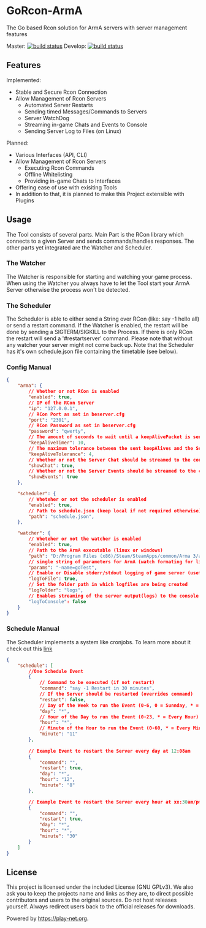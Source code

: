 # GoRcon-ArmA
The Go based Rcon solution for ArmA servers with server management features

Master: [![build status](https://git.play-net.org/playnet-public/gorcon-arma/badges/master/build.svg)](https://git.play-net.org/playnet-public/gorcon-arma/commits/master)
Develop: [![build status](https://git.play-net.org/playnet-public/gorcon-arma/badges/develop/build.svg)](https://git.play-net.org/playnet-public/gorcon-arma/commits/develop)


## Features

Implemented:
* Stable and Secure Rcon Connection
* Allow Management of Rcon Servers
	* Automated Server Restarts
	* Sending timed Messages/Commands to Servers
	* Server WatchDog
	* Streaming in-game Chats and Events to Console
	* Sending Server Log to Files (on Linux)
  
Planned: 
* Various Interfaces (API, CLI)
* Allow Management of Rcon Servers
  * Executing Rcon Commands
  * Offline Whitelisting
  * Providing in-game Chats to Interfaces
* Offering ease of use with exisiting Tools
* In addition to that, it is planned to make this Project extensible with Plugins

## Usage

The Tool consists of several parts.
Main Part is the RCon library which connects to a given Server and sends commands/handles responses.
The other parts yet integrated are the Watcher and Scheduler.

### The Watcher
The Watcher is responsible for starting and watching your game process. When using the Watcher you always have to let the Tool start your ArmA Server otherwise the process won't be detected.

### The Scheduler
The Scheduler is able to either send a String over RCon (like: say -1 hello all) or send a restart command. If the Watcher is enabled, the restart will be done by sending a SIGTERM/SIGKILL to the Process. If there is only RCon the restart will send a '#restartserver' command. Please note that without any watcher your server might not come back up.
Note that the Scheduler has it's own schedule.json file containing the timetable (see below).


### Config Manual
```json
{
    "arma": {
        // Whether or not RCon is enabled
        "enabled": true,
        // IP of the RCon Server
        "ip": "127.0.0.1",
        // RCon Port as set in beserver.cfg
        "port": "2301", 
        // RCon Password as set in beserver.cfg
        "password": "qwerty", 
        // The amount of seconds to wait until a keepAlivePacket is send to RCon (BattlEye Specification is min. 45sec)
        "keepAliveTimer": 10, 
        // The maximum tolerance between the sent keepAlives and the Servers response (higher means slower detection of disconnect, lower might cause unrequired reconnects)
        "keepAliveTolerance": 4,
        // Whether or not the Server Chat should be streamed to the console/stdout
        "showChat": true,
        // Whether or not the Server Events should be streamed to the console/stdout
        "showEvents": true
    },

    "scheduler": {
        // Wheteher or not the scheduler is enabled
        "enabled": true,
        // Path to schedule.json (keep local if not required otherwise)
        "path": "schedule.json",
    },

    "watcher": {
        // Wheteher or not the watcher is enabled
        "enabled": true,
        // Path to the ArmA executable (linux or windows)
        "path": "D:/Program Files (x86)/Steam/SteamApps/common/Arma 3/arma3server.exe", 
        // single string of parameters for ArmA (watch formating for linux)
        "params": "-name=goTest",
        // Enable or Disable stderr/stdout logging of game server (useful on linux systems)
        "logToFile": true,
        // Set the folder path in which logfiles are being created
        "logFolder": "logs",
        // Enables streaming of the server output(logs) to the console (warning: might be very verbose)
        "logToConsole": false
    }
}
```

### Schedule Manual
The Scheduler implements a system like cronjobs. To learn more about it check out this [link](https://crontab.guru)
```json
{
    "schedule": [
        //One Schedule Event
        {
            // Command to be executed (if not restart)
            "command": "say -1 Restart in 30 minutes",
            // If the Server should be restarted (overrides command)
            "restart": false,
            // Day of the Week to run the Event (0-6, 0 = Sunnday, * = Every Day)
            "day": "*",
            // Hour of the Day to run the Event (0-23, * = Every Hour)
            "hour": "*",
            // Minute of the Hour to run the Event (0-60, * = Every Minute)
            "minute": "11"
        },
        
        // Example Event to restart the Server every day at 12:08am
        {
            "command": "",
            "restart": true,
            "day": "*",
            "hour": "12",
            "minute": "8"
        },

        // Example Event to restart the Server every hour at xx:30am/pm
        {
            "command": "",
            "restart": true,
            "day": "*",
            "hour": "*",
            "minute": "30"
        }
    ]
}
```

## License
This project is licensed under the included License (GNU GPLv3).
We also ask you to keep the projects name and links as they are, to direct possible contributors and users to the original sources.
Do not host releases yourself. Always redirect users back to the official releases for downloads.

Powered by https://play-net.org.
